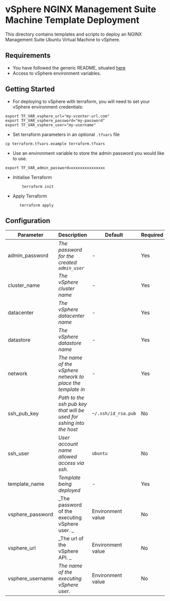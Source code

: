 # vSphere NGINX Management Suite Machine Template Deployment

This directory contains templates and scripts to deploy an NGINX Management Suite Ubuntu Virtual Machine to vSphere.

## Requirements

- You have followed the generic README, situated [here](../../../README.md)
- Access to vSphere environment variables.

## Getting Started

- For deploying to vSphere with terraform, you will need to set your vSphere environment credentials:

```shell
export TF_VAR_vsphere_url="my-vcenter-url.com"
export TF_VAR_vsphere_password="my-password"
export TF_VAR_vsphere_user="my-username"
```

- Set terraform parameters in an optional `.tfvars` file

```shell
cp terraform.tfvars.example terraform.tfvars
```

- Use an environment variable to store the admin password you would like to use.

```
export TF_VAR_admin_password=xxxxxxxxxxxxxxx
```

- Initialise Terraform

  ```shell
      terraform init
  ```

- Apply Terraform

  ```shell
     terraform apply
  ```

## Configuration

| Parameter        | Description                                                          | Default             | Required |
| ---------------- | -------------------------------------------------------------------- | ------------------- | -------- |
| admin_password   | _The password for the created `admin_user`_                          | -                   | Yes      |
| cluster_name     | _The vSphere cluster name_                                           | -                   | Yes      |
| datacenter       | _The vSphere datacenter name_                                        | -                   | Yes      |
| datastore        | _The vSphere datastore name_                                         | -                   | Yes      |
| network          | _The name of the vSphere network to place the template in_           | -                   | Yes      |
| ssh_pub_key      | _Path to the ssh pub key that will be used for sshing into the host_ | `~/.ssh/id_rsa.pub` | No       |
| ssh_user         | _User account name allowed access via ssh._                          | `ubuntu`            | No       |
| template_name    | _Template being deployed_                                            | -                   | Yes      |
| vsphere_password | _The password of the executing vSphere user. _                       | Environment value   | No       |
| vsphere_url      | _The url of the vSphere API. _                                       | Environment value   | No       |
| vsphere_username | _The name of the executing vSphere user._                            | Environment value   | No       |

